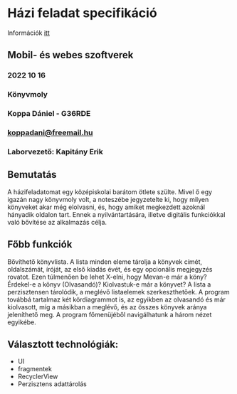 # Házi feladat specifikáció

Információk [itt](https://viauac00.github.io/laborok/hf)

## Mobil- és webes szoftverek
### 2022 10 16
### Könyvmoly
### Koppa Dániel - G36RDE
### koppadani@freemail.hu
### Laborvezető: Kapitány Erik

## Bemutatás

A házifeladatomat egy középiskolai barátom ötlete szülte. Mivel ő egy igazán nagy könyvmoly volt, a noteszébe jegyzetelte ki, hogy milyen könyveket akar még elolvasni, és, hogy amiket megkezdett azoknál hányadik oldalon tart. Ennek a nyilvántartására, illetve digitális funkciókkal való bővítése az alkalmazás célja.

## Főbb funkciók

Bővíthető könyvlista. A lista minden eleme tárolja a könyvek címét, oldalszámát, íróját, az első kiadás évét, és egy opcionális megjegyzés rovatot.
Ezen túlmenően be lehet X-elni, hogy Mevan-e már a köny? Érdekel-e a könyv (Olvasandó)? Kiolvastuk-e már a könyvet?
A lista a perzisztensen tárolódik, a meglévő listaelemek szerkeszthetőek. 
A program továbbá tartalmaz két kördiagrammot is, az egyikben az olvasandó és már kiolvasott, míg a másikban a meglévő, és az összes könyvek aránya jeleníthető meg. 
A program főmenüjéből navigálhatunk a három nézet egyikébe. 

## Választott technológiák:

- UI
- fragmentek
- RecyclerView
- Perzisztens adattárolás
